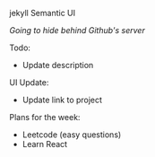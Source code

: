 jekyll
Semantic UI

*Going to hide behind Github's server*

Todo:
- Update description

UI Update:
- Update link to project

Plans for the week:
- Leetcode (easy questions)
- Learn React